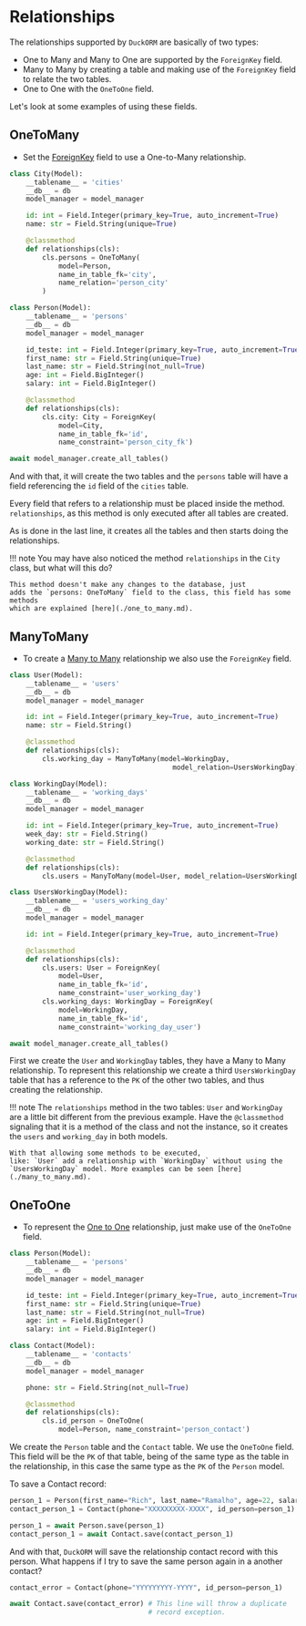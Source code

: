 # Relationships

The relationships supported by `DuckORM` are basically of two types:

- One to Many and Many to One are supported by the `ForeignKey` field.
- Many to Many by creating a table and making use of the `ForeignKey` field to
relate the two tables.
- One to One with the `OneToOne` field.

Let's look at some examples of using these fields.

## OneToMany

- Set the [ForeignKey](./foreignkey.md) field to use a One-to-Many relationship.

``` python hl_lines="28-33"
class City(Model):
    __tablename__ = 'cities'
    __db__ = db
    model_manager = model_manager

    id: int = Field.Integer(primary_key=True, auto_increment=True)
    name: str = Field.String(unique=True)

    @classmethod
    def relationships(cls):
        cls.persons = OneToMany(
            model=Person,
            name_in_table_fk='city',
            name_relation='person_city'
        )

class Person(Model):
    __tablename__ = 'persons'
    __db__ = db
    model_manager = model_manager

    id_teste: int = Field.Integer(primary_key=True, auto_increment=True)
    first_name: str = Field.String(unique=True)
    last_name: str = Field.String(not_null=True)
    age: int = Field.BigInteger()
    salary: int = Field.BigInteger()

    @classmethod
    def relationships(cls):
        cls.city: City = ForeignKey(
            model=City,
            name_in_table_fk='id',
            name_constraint='person_city_fk')

await model_manager.create_all_tables()
```

And with that, it will create the two tables and the `persons` table will have 
a field referencing the `id` field of the `cities` table.

Every field that refers to a relationship must be placed inside the method.
`relationships`, as this method is only executed after all tables are created.

As is done in the last line, it creates all the tables and then starts doing
the relationships.

!!! note
    You may have also noticed the method `relationships` in the `City` class, 
    but what will this do?

    This method doesn't make any changes to the database, just
    adds the `persons: OneToMany` field to the class, this field has some methods
    which are explained [here](./one_to_many.md). 


## ManyToMany

- To create a [Many to Many](./many_to_many.md) relationship we also use the `ForeignKey` field.

``` python  hl_lines="32-33"
class User(Model):
    __tablename__ = 'users'
    __db__ = db
    model_manager = model_manager

    id: int = Field.Integer(primary_key=True, auto_increment=True)
    name: str = Field.String()

    @classmethod
    def relationships(cls):
        cls.working_day = ManyToMany(model=WorkingDay,
                                        model_relation=UsersWorkingDay)

class WorkingDay(Model):
    __tablename__ = 'working_days'
    __db__ = db
    model_manager = model_manager

    id: int = Field.Integer(primary_key=True, auto_increment=True)
    week_day: str = Field.String()
    working_date: str = Field.String()

    @classmethod
    def relationships(cls):
        cls.users = ManyToMany(model=User, model_relation=UsersWorkingDay)

class UsersWorkingDay(Model):
    __tablename__ = 'users_working_day'
    __db__ = db
    model_manager = model_manager

    id: int = Field.Integer(primary_key=True, auto_increment=True)

    @classmethod
    def relationships(cls):
        cls.users: User = ForeignKey(
            model=User,
            name_in_table_fk='id',
            name_constraint='user_working_day')
        cls.working_days: WorkingDay = ForeignKey(
            model=WorkingDay,
            name_in_table_fk='id',
            name_constraint='working_day_user')

await model_manager.create_all_tables()
```

First we create the `User` and `WorkingDay` tables, they have a Many to Many
relationship. To represent this relationship we create a third `UsersWorkingDay`
table that has a reference to the `PK` of the other two tables, and thus 
creating the relationship.

!!! note
    The `relationships` method in the two tables: `User` and `WorkingDay` are a little bit
    different from the previous example. Have the `@classmethod` signaling that it is a
    method of the class and not the instance, so it creates the `users` and
    `working_day` in both models. 
    
    With that allowing some methods to be executed,
    like: `User` add a relationship with `WorkingDay` without using the
    `UsersWorkingDay` model. More examples can be seen [here](./many_to_many.md).

## OneToOne

- To represent the [One to One](./one_to_one.md) relationship, just make use of the `OneToOne` field.

``` python  hl_lines="19-22"
class Person(Model):
    __tablename__ = 'persons'
    __db__ = db
    model_manager = model_manager

    id_teste: int = Field.Integer(primary_key=True, auto_increment=True)
    first_name: str = Field.String(unique=True)
    last_name: str = Field.String(not_null=True)
    age: int = Field.BigInteger()
    salary: int = Field.BigInteger()

class Contact(Model):
    __tablename__ = 'contacts'
    __db__ = db
    model_manager = model_manager

    phone: str = Field.String(not_null=True)

    @classmethod
    def relationships(cls):
        cls.id_person = OneToOne(
            model=Person, name_constraint='person_contact')
```

We create the `Person` table and the `Contact` table. We use the `OneToOne` field.
This field will be the `PK` of that table, being of the same type as the table in the
relationship, in this case the same type as the `PK` of the `Person` model.

To save a Contact record:

``` python hl_lines="2 5"
person_1 = Person(first_name="Rich", last_name="Ramalho", age=22, salary=1250)
contact_person_1 = Contact(phone="XXXXXXXXX-XXXX", id_person=person_1)

person_1 = await Person.save(person_1)
contact_person_1 = await Contact.save(contact_person_1)
```

And with that, `DuckORM` will save the relationship contact record
with this person. What happens if I try to save the same person again in a
another contact?

``` python hl_lines="3 4"
contact_error = Contact(phone="YYYYYYYYY-YYYY", id_person=person_1)

await Contact.save(contact_error) # This line will throw a duplicate 
                                  # record exception.
```